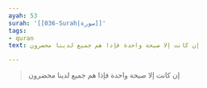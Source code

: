 ```yaml
---
ayah: 53
surah: '[[036-Surah|سورة]]'
tags:
- quran
text: إن كانت إلا صيحة واحدة فإذا هم جميع لدينا محضرون

---
```

> إن كانت إلا صيحة واحدة فإذا هم جميع لدينا محضرون
